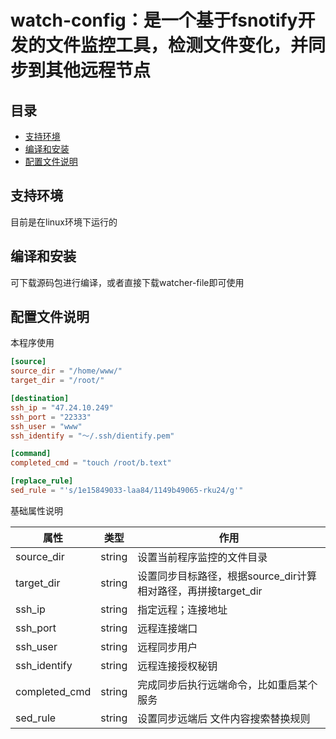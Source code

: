 # watch-config：是一个基于fsnotify开发的文件监控工具，检测文件变化，并同步到其他远程节点

## 目录

* [支持环境](#支持环境)
* [编译和安装](#编译和安装)
* [配置文件说明](#配置文件说明)



## 支持环境
目前是在linux环境下运行的

## 编译和安装
可下载源码包进行编译，或者直接下载watcher-file即可使用

## 配置文件说明

本程序使用

```toml
[source]
source_dir = "/home/www/"
target_dir = "/root/"

[destination]
ssh_ip = "47.24.10.249"
ssh_port = "22333"
ssh_user = "www"
ssh_identify = "～/.ssh/dientify.pem"

[command]
completed_cmd = "touch /root/b.text"

[replace_rule]
sed_rule = "'s/1e15849033-laa84/1149b49065-rku24/g'"
```


基础属性说明

| 属性           | 类型     | 作用                                        |
|--------------|--------|-------------------------------------------|
| source_dir | string | 设置当前程序监控的文件目录                             |
| target_dir | string | 设置同步目标路径，根据source_dir计算相对路径，再拼接target_dir |
| ssh_ip | string | 指定远程；连接地址                                 |
| ssh_port | string   | 远程连接端口                                    |
| ssh_user | string    | 远程同步用户                                    |
| ssh_identify | string   | 远程连接授权秘钥                                  |
| completed_cmd | string   | 完成同步后执行远端命令，比如重启某个服务                      |
| sed_rule | string   | 设置同步远端后 文件内容搜索替换规则                        |



